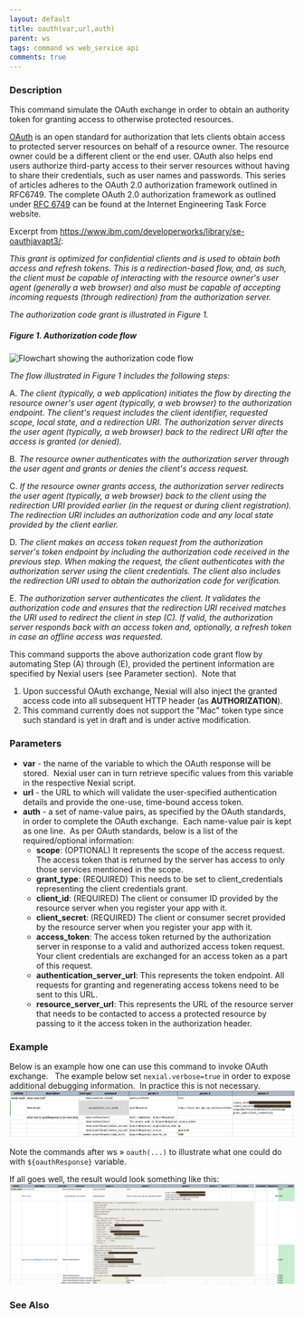 ```yaml
---
layout: default
title: oauth(var,url,auth)
parent: ws
tags: command ws web_service api
comments: true
---
```



### Description
This command simulate the OAuth exchange in order to obtain an authority token for granting access to otherwise 
protected resources.

<a href="https://tools.ietf.org/html/rfc6749" class="external-link" target="_nexial_external">OAuth</a> is an open standard for authorization 
that lets clients obtain access to protected server resources on behalf of a resource owner. The resource owner could 
be a different client or the end user. OAuth also helps end users authorize third-party access to their server 
resources without having to share their credentials, such as user names and passwords. This series of articles 
adheres to the OAuth 2.0 authorization framework outlined in RFC6749. The complete OAuth 2.0 authorization framework 
as outlined under <a href="https://tools.ietf.org/html/rfc6749" class="external-link" target="_nexial_external">RFC 6749</a> can be found at 
the Internet Engineering Task Force website.

Excerpt from <a href="https://www.ibm.com/developerworks/library/se-oauthjavapt3/" class="external-link" target="_nexial_external">https://www.ibm.com/developerworks/library/se-oauthjavapt3/</a>:

_This grant is optimized for confidential clients and is used to obtain both access and refresh tokens. This is a 
redirection-based flow, and, as such, the client must be capable of interacting with the resource owner's user agent 
(generally a web browser) and also must be capable of accepting incoming requests (through redirection) from the 
authorization server._

_The authorization code grant is illustrated in Figure 1._

##### _Figure 1. Authorization code flow_

![Flowchart showing the authorization code flow](https://www.ibm.com/developerworks/library/se-oauthjavapt3/image002.png)

_The flow illustrated in Figure 1 includes the following steps:_

A. _The client (typically, a web application) initiates the flow by directing the resource owner's user agent 
   (typically, a web browser) to the authorization endpoint. The client's request includes the client identifier, 
   requested scope, local state, and a redirection URI. The authorization server directs the user agent (typically, a 
   web browser) back to the redirect URI after the access is granted (or denied)._
   
B. _The resource owner authenticates with the authorization server through the user agent and grants or denies the 
   client's access request._

C. _If the resource owner grants access, the authorization server redirects the user agent (typically, a web 
   browser) back to the client using the redirection URI provided earlier (in the request or during client 
   registration). The redirection URI includes an authorization code and any local state provided by the client earlier._

D. _The client makes an access token request from the authorization server's token endpoint by including the 
   authorization code received in the previous step. When making the request, the client authenticates with the 
   authorization server using the client credentials. The client also includes the redirection URI used to obtain the 
   authorization code for verification._

E. _The authorization server authenticates the client. It validates the authorization code and ensures that the 
   redirection URI received matches the URI used to redirect the client in step (C). If valid, the authorization server 
   responds back with an access token and, optionally, a refresh token in case an offline access was requested._

This command supports the above authorization code grant flow by automating Step (A) through (E), provided the 
pertinent information are specified by Nexial users (see Parameter section).  Note that

1. Upon successful OAuth exchange, Nexial will also inject the granted access code into all subsequent HTTP header 
   (as **AUTHORIZATION**). 
2. This command currently does not support the "Mac" token type since such standard is yet in draft and is under 
   active modification.


### Parameters
- **var** \- the name of the variable to which the OAuth response will be stored.  Nexial user can in turn retrieve 
  specific values from this variable in the respective Nexial script.
- **url** \- the URL to which will validate the user-specified authentication details and provide the one-use, 
  time-bound access token.
- **auth** \- a set of name-value pairs, as specified by the OAuth standards, in order to complete the OAuth 
  exchange.  Each name-value pair is kept as one line.  As per OAuth standards, below is a list of the 
  required/optional information:  
    - **scope**: (OPTIONAL) It represents the scope of the access request. The access token that is returned by the 
      server has access to only those services mentioned in the scope.
    - **grant_type**: (REQUIRED) This needs to be set to client_credentials representing the client credentials grant.
    - **client_id**: (REQUIRED) The client or consumer ID provided by the resource server when you register your app 
      with it.
    - **client_secret**: (REQUIRED) The client or consumer secret provided by the resource server when you register 
      your app with it.  
    - **access_token**: The access token returned by the authorization server in response to a valid and authorized 
      access token request. Your client credentials are exchanged for an access token as a part of this request.
    - **authentication\_server\_url**: This represents the token endpoint. All requests for granting and regenerating 
      access tokens need to be sent to this URL.
    - **resource\_server\_url**: This represents the URL of the resource server that needs to be contacted to access 
      a protected resource by passing to it the access token in the authorization header.


### Example
Below is an example how one can use this command to invoke OAuth exchange.  
The example below set `nexial.verbose=true` in order to expose additional debugging information.  In practice this is 
not necessary.<br/>
![](image/oauth_01.png)

Note the commands after ws &raquo; `oauth(...)` to illustrate what one could do with `${oauthResponse}` variable.

If all goes well, the result would look something like this:<br/>
![](image/oauth_02.png)


### See Also

